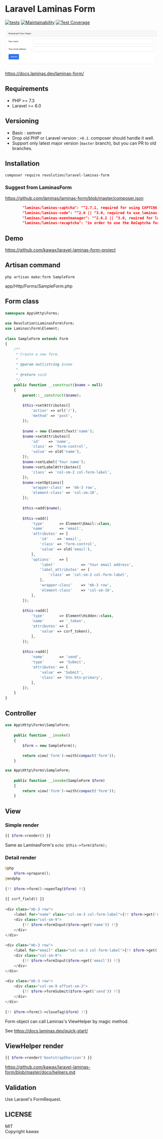 # Laravel Laminas Form
[![tests](https://github.com/kawax/laravel-laminas-form/actions/workflows/tests.yml/badge.svg)](https://github.com/kawax/laravel-laminas-form/actions/workflows/tests.yml)
[![Maintainability](https://api.codeclimate.com/v1/badges/21666cb8ec565a23d92c/maintainability)](https://codeclimate.com/github/kawax/laravel-laminas-form/maintainability)
[![Test Coverage](https://api.codeclimate.com/v1/badges/21666cb8ec565a23d92c/test_coverage)](https://codeclimate.com/github/kawax/laravel-laminas-form/test_coverage)

![Laravel Laminas Form](screenshot_bs5.png)

https://docs.laminas.dev/laminas-form/

## Requirements
- PHP >= 7.3
- Laravel >= 6.0

## Versioning
- Basic : semver
- Drop old PHP or Laravel version : `+0.1`. composer should handle it well.
- Support only latest major version (`master` branch), but you can PR to old branches.

## Installation

```
composer require revolution/laravel-laminas-form
```

### Suggest from LaminasForm
https://github.com/laminas/laminas-form/blob/master/composer.json

```json
        "laminas/laminas-captcha": "^2.7.1, required for using CAPTCHA form elements",
        "laminas/laminas-code": "^2.6 || ^3.0, required to use laminas-form annotations support",
        "laminas/laminas-eventmanager": "^2.6.2 || ^3.0, reuired for laminas-form annotations support",
        "laminas/laminas-recaptcha": "in order to use the ReCaptcha form element"
```

## Demo
https://github.com/kawax/laravel-laminas-form-project

## Artisan command

```
php artisan make:form SampleForm
```

app/Http/Forms/SampleForm.php

## Form class

```php
namespace App\Http\Forms;

use Revolution\LaminasForm\Form;
use Laminas\Form\Element;

class SampleForm extends Form
{
    /**
     * Create a new form.
     *
     * @param null|string $name
     *
     * @return void
     */
    public function __construct($name = null)
    {
        parent::__construct($name);

        $this->setAttributes([
            'action' => url('/'),
            'method' => 'post',
        ]);

        $name = new Element\Text('name');
        $name->setAttributes([
            'id'    => 'name',
            'class' => 'form-control',
            'value' => old('name'),
        ]);
        $name->setLabel('Your name');
        $name->setLabelAttributes([
            'class' => 'col-sm-2 col-form-label',
        ]);
        $name->setOptions([
            'wrapper-class' => 'mb-3 row',
            'element-class' => 'col-sm-10',
        ]);

        $this->add($name);

        $this->add([
            'type'       => Element\Email::class,
            'name'       => 'email',
            'attributes' => [
                'id'    => 'email',
                'class' => 'form-control',
                'value' => old('email'),
            ],
            'options'    => [
                'label'            => 'Your email address',
                'label_attributes' => [
                    'class' => 'col-sm-2 col-form-label',
                ],
                'wrapper-class'    => 'mb-3 row',
                'element-class'    => 'col-sm-10',
            ],
        ]);

        $this->add([
            'type'       => Element\Hidden::class,
            'name'       => '_token',
            'attributes' => [
                'value' => csrf_token(),
            ],
        ]);

        $this->add([
            'name'       => 'send',
            'type'       => 'Submit',
            'attributes' => [
                'value' => 'Submit',
                'class' => 'btn btn-primary',
            ],
        ]);
    }
}
```

## Controller

```php
use App\Http\Forms\SampleForm;

    public function __invoke()
    {
        $form = new SampleForm();

        return view('form')->with(compact('form'));
    }
```

```php
use App\Http\Forms\SampleForm;

    public function __invoke(SampleForm $form)
    {
        return view('form')->with(compact('form'));
    }
```

## View

### Simple render

```php
{{ $form->render() }}
```

Same as LaminasForm's `echo $this->form($form);`

### Detail render

```php
@php
    $form->prepare();
@endphp

{!! $form->form()->openTag($form) !!}

{{ csrf_field() }}

<div class="mb-3 row">
    <label for="name" class="col-sm-3 col-form-label">{!! $form->get('name')->getLabel()  !!}</label>
    <div class="col-sm-9">
        {!! $form->formInput($form->get('name')) !!}
    </div>
</div>

<div class="mb-3 row">
    <label for="email" class="col-sm-3 col-form-label">{!! $form->get('email')->getLabel()  !!}</label>
    <div class="col-sm-9">
        {!! $form->formInput($form->get('email')) !!}
    </div>
</div>

<div class="mb-3 row">
    <div class="col-sm-9 offset-sm-3">
        {!! $form->formSubmit($form->get('send')) !!}
    </div>
</div>

{!! $form->form()->closeTag($form) !!}
```

Form object can call Laminas's ViewHelper by magic method.

See https://docs.laminas.dev/quick-start/

## ViewHelper render
```php
{{ $form->render('bootstrap5horizon') }}
```

https://github.com/kawax/laravel-laminas-form/blob/master/docs/helpers.md

## Validation
Use Laravel's FormRequest.

## LICENSE
MIT  
Copyright kawax
